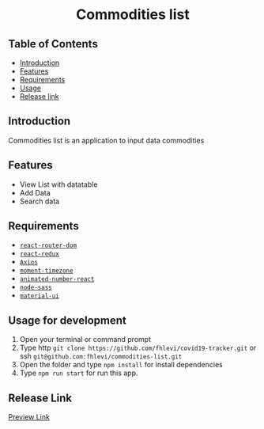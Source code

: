 <h1 align='center'>Commodities list</h1>

## Table of Contents

- [Introduction](#introduction)
- [Features](#features)
- [Requirements](#requirements)
- [Usage](#usage-for-development)
- [Release link](#release-link)

## Introduction
Commodities list is an application to input data commodities

## Features
* View List with datatable
* Add Data
* Search data

## Requirements
* [`react-router-dom`](https://github.com/remix-run/react-router)
* [`react-redux`](https://react-redux.js.org/)
* [`Axios`](https://github.com/axios/axios)
* [`moment-timezone`](https://momentjs.com/timezone/)
* [`animated-number-react`](https://www.npmjs.com/package/animated-number-react)
* [`node-sass`](https://github.com/sass/node-sass)
* [`material-ui`](https://mui.com/)

## Usage for development
1. Open your terminal or command prompt
2. Type http `git clone https://github.com/fhlevi/covid19-tracker.git` or ssh `git@github.com:fhlevi/commodities-list.git`
3. Open the folder and type `npm install` for install dependencies
6. Type `npm run start` for run this app.

  
## Release Link
<a href="https://efishery-commodity.netlify.app">
  Preview Link
</a>

